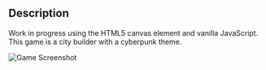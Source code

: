 ## Description

Work in progress using the HTML5 canvas element and vanilla JavaScript.
This game is a city builder with a cyberpunk theme.

![Game Screenshot](https://i.imgur.com/b512ppd.png)
